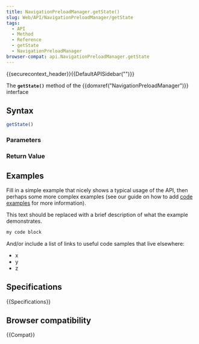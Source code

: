 ```yaml
---
title: NavigationPreloadManager.getState()
slug: Web/API/NavigationPreloadManager/getState
tags:
  - API
  - Method
  - Reference
  - getState
  - NavigationPreloadManager
browser-compat: api.NavigationPreloadManager.getState
---
```

{{securecontext_header}}{{DefaultAPISidebar("")}}

The **`getState()`** method of the {{domxref("NavigationPreloadManager")}} interface 

## Syntax

```js
getState()
```

### Parameters



### Return Value



## Examples

Fill in a simple example that nicely shows a typical usage of the API, then perhaps some more complex examples (see our guide on how to add [code examples](/en-US/docs/MDN/Contribute/Structures/Code_examples) for more information).

This text should be replaced with a brief description of what the example demonstrates.

```js
my code block
```

And/or include a list of links to useful code samples that live elsewhere:

*   x
*   y
*   z

## Specifications

{{Specifications}}

## Browser compatibility

{{Compat}}

